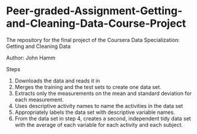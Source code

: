 # Peer-graded-Assignment-Getting-and-Cleaning-Data-Course-Project
The repository for the final project of the Coursera Data Specialization: Getting and Cleaning Data

Author: John Hamm

Steps
1. Downloads the data and reads it in
2. Merges the training and the test sets to create one data set.
3. Extracts only the measurements on the mean and standard deviation for each measurement.
4. Uses descriptive activity names to name the activities in the data set
5. Appropriately labels the data set with descriptive variable names.
6. From the data set in step 4, creates a second, independent tidy data set with the average of each variable for each activity and each subject.
